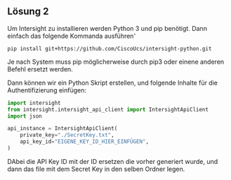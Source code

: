 ## Lösung 2

Um Intersight zu installieren werden Python 3 und pip benötigt. Dann einfach das folgende Kommanda ausführen'

```
pip install git+https://github.com/CiscoUcs/intersight-python.git
```

Je nach System muss pip möglicherweise durch pip3 oder einene anderen Befehl ersetzt werden.

Dann können wir ein Python Skript erstellen, und folgende Inhalte für die Authentifizierung einfügen:

```python
import intersight
from intersight.intersight_api_client import IntersightApiClient
import json

api_instance = IntersightApiClient(
    private_key="./SecretKey.txt",
    api_key_id="EIGENE_KEY_ID_HIER_EINFÜGEN",
)
```

DAbei die API Key ID mit der ID ersetzen die vorher generiert wurde, und dann das file mit dem Secret Key in den selben Ordner legen.